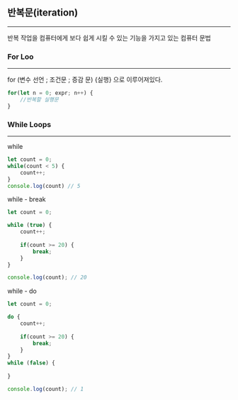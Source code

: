 ## 반복문(iteration)

---

반복 작업을 컴퓨터에게 보다 쉽게 시킬 수 있는 기능을 가지고 있는 컴퓨터 문법

### For Loo

---

for  (변수 선언 ; 조건문 ; 증감 문) {실행} 으로 이루어져있다.

```jsx
for(let n = 0; expr; n++) {
	//반복할 실행문
}
```

### While Loops

---

while 

```jsx
let count = 0;
while(count < 5) {
	count++;
}
console.log(count) // 5
```

while - break

```jsx
let count = 0;

while (true) {
    count++;
    
    if(count >= 20) {
        break;
    }
}

console.log(count); // 20
```

while - do

```jsx
let count = 0;

do {
    count++;
    
    if(count >= 20) {
        break;
    }
}
while (false) {
 
}

console.log(count); // 1
```